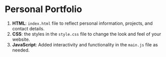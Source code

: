 # Personal Portfolio

1. **HTML**: `index.html` file to reflect personal information, projects, and contact details.
2. **CSS**:  the styles in the `style.css` file to change the look and feel of your website.
3. **JavaScript**: Added interactivity and functionality in the `main.js` file as needed.
